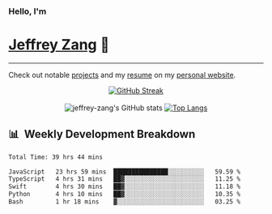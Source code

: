 
### Hello, I'm 
# [Jeffrey Zang](https://www.linkedin.com/in/jeffreyzang/) 🦀

---

Check out notable [projects](https://jeffz.dev/projects) and my [resume](https://jeffz.dev/resume) on my [personal website](https://jeffz.dev/).

<div align = 'center'>

[![GitHub Streak](https://github-readme-streak-stats.herokuapp.com/?user=jeffrey-zang&theme=tokyonight)](https://git.io/streak-stats)
<br></br>
![jeffrey-zang's GitHub stats](https://github-readme-stats.vercel.app/api?username=jeffrey-zang&show_icons=true&theme=tokyonight&hide_rank=true&hide=stars) 
[![Top Langs](https://github-readme-stats.vercel.app/api/top-langs/?username=jeffrey-zang&hide=ShaderLab,HLSL&layout=compact&theme=tokyonight)](https://github.com/anuraghazra/github-readme-stats)

</div>

## 📊 &nbsp;Weekly Development Breakdown
<!--START_SECTION:waka-->

```txt
Total Time: 39 hrs 44 mins

JavaScript   23 hrs 59 mins  ███████████████░░░░░░░░░░   59.59 %
TypeScript   4 hrs 31 mins   ██▓░░░░░░░░░░░░░░░░░░░░░░   11.25 %
Swift        4 hrs 30 mins   ██▓░░░░░░░░░░░░░░░░░░░░░░   11.18 %
Python       4 hrs 10 mins   ██▓░░░░░░░░░░░░░░░░░░░░░░   10.35 %
Bash         1 hr 18 mins    ▓░░░░░░░░░░░░░░░░░░░░░░░░   03.25 %
```

<!--END_SECTION:waka-->

